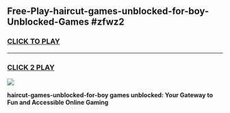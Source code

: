 
## Free-Play-haircut-games-unblocked-for-boy-Unblocked-Games #zfwz2
<h3>
<a href="https://news.freeplayer.one?title=haircut-games-unblocked-for-boy&ref=8M">CLICK TO PLAY</a></h3>
<hr>

<h3>
<a href="https://news.freeplayer.one?title=haircut-games-unblocked-for-boy&ref=8M">CLICK 2 PLAY</a>
  
</h3>

<a href="https://news.freeplayer.one?title=haircut-games-unblocked-for-boy&ref=8M"><img src="https://clearcache.store/games.png"></a>


**haircut-games-unblocked-for-boy games unblocked: Your Gateway to Fun and Accessible Online Gaming**

